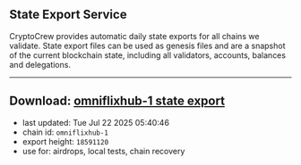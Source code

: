 ## State Export Service
CryptoCrew provides automatic daily state exports for all chains we validate. State export files can be used as genesis files and are a snapshot of the current blockchain state, including all validators, accounts, balances and delegations.

---
**Download: [omniflixhub-1 state export](https://dl-eu2.ccvalidators.com/SERVICE/omniflixhub/omniflixhub-1_export_18591120.json)**
---

- last updated: Tue Jul 22 2025 05:40:46
- chain id: `omniflixhub-1`
- export height: `18591120`
- use for: airdrops, local tests, chain recovery
